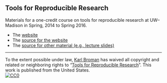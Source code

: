 ## Tools for Reproducible Research

Materials for a one-credit course on tools for reproducible
research at UW&ndash;Madison in Spring, 2014 to Spring 2016.

- The [website](http://kbroman.org/Tools4RR)
- The [source for the website](https://github.com/kbroman/Tools4RR/tree/gh-pages)
- The [source for other material (e.g., lecture slides)](https://github.com/kbroman/Tools4RR/tree/master)

---

To the extent possible under law,
[Karl Broman](http://github.com/kbroman)
has waived all copyright and related or neighboring rights to
&ldquo;[Tools for Reproducible Research](http://github.com/kbroman/Tools4RR)&rdquo;.
This work is published from the United States.
<br/>
[![CC0](http://i.creativecommons.org/p/zero/1.0/88x31.png)](http://creativecommons.org/publicdomain/zero/1.0/)
